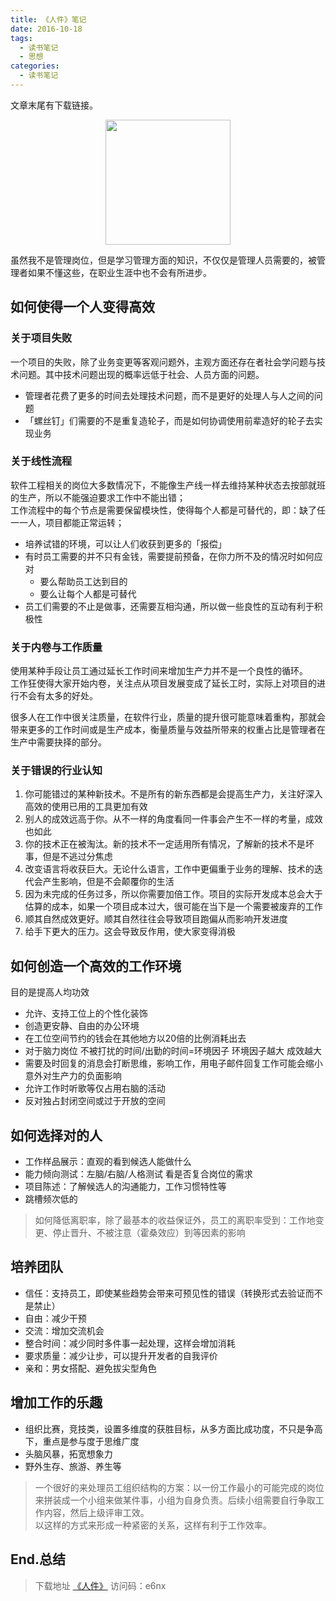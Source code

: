 ```yaml
---
title: 《人件》笔记
date: 2016-10-18
tags: 
  - 读书笔记
  - 思想 
categories: 
  - 读书笔记
---
```


文章末尾有下载链接。

<!--more-->

<img src="/images/blog/人件.jpg" style="width:200px;margin:0 auto;display:block;">

虽然我不是管理岗位，但是学习管理方面的知识，不仅仅是管理人员需要的，被管理者如果不懂这些，在职业生涯中也不会有所进步。

## 如何使得一个人变得高效

<!-- 软件工程的管理者与被管理人者 -->

### 关于项目失败

一个项目的失败，除了业务变更等客观问题外，主观方面还存在者社会学问题与技术问题。其中技术问题出现的概率远低于社会、人员方面的问题。  

- 管理者花费了更多的时间去处理技术问题，而不是更好的处理人与人之间的问题
- 「螺丝钉」们需要的不是重复造轮子，而是如何协调使用前辈造好的轮子去实现业务

### 关于线性流程

软件工程相关的岗位大多数情况下，不能像生产线一样去维持某种状态去按部就班的生产，所以不能强迫要求工作中不能出错；  
工作流程中的每个节点是需要保留模块性，使得每个人都是可替代的，即：缺了任一一人，项目都能正常运转；  

- 培养试错的环境，可以让人们收获到更多的「报偿」
- 有时员工需要的并不只有金钱，需要提前预备，在你力所不及的情况时如何应对
  - 要么帮助员工达到目的
  - 要么让每个人都是可替代
- 员工们需要的不止是做事，还需要互相沟通，所以做一些良性的互动有利于积极性

### 关于内卷与工作质量

使用某种手段让员工通过延长工作时间来增加生产力并不是一个良性的循环。  
工作狂使得大家开始内卷，关注点从项目发展变成了延长工时，实际上对项目的进行不会有太多的好处。

很多人在工作中很关注质量，在软件行业，质量的提升很可能意味着重构，那就会带来更多的工作时间或是生产成本，衡量质量与效益所带来的权重占比是管理者在生产中需要抉择的部分。

### 关于错误的行业认知

1. 你可能错过的某种新技术。不是所有的新东西都是会提高生产力，关注好深入高效的使用已用的工具更加有效
2. 别人的成效远高于你。从不一样的角度看同一件事会产生不一样的考量，成效也如此
3. 你的技术正在被淘汰。新的技术不一定适用所有情况，了解新的技术不是坏事，但是不逃过分焦虑
4. 改变语言将收获巨大。无论什么语言，工作中更偏重于业务的理解、技术的迭代会产生影响，但是不会颠覆你的生活
5. 因为未完成的任务过多，所以你需要加倍工作。项目的实际开发成本总会大于估算的成本，如果一个项目成本过大，很可能在当下是一个需要被废弃的工作
6. 顺其自然成效更好。顺其自然往往会导致项目跑偏从而影响开发进度
7. 给手下更大的压力。这会导致反作用，使大家变得消极

## 如何创造一个高效的工作环境

目的是提高人均功效

- 允许、支持工位上的个性化装饰
- 创造更安静、自由的办公环境
- 在工位空间节约的钱会在其他地方以20倍的比例消耗出去
- 对于脑力岗位 不被打扰的时间/出勤的时间=环境因子 环境因子越大 成效越大
- 需要及时回复的消息会打断思维，影响工作，用电子邮件回复工作可能会缩小意外对生产力的负面影响
- 允许工作时听歌等仅占用右脑的活动
- 反对独占封闭空间或过于开放的空间

## 如何选择对的人

- 工作样品展示：直观的看到候选人能做什么
- 能力倾向测试：左脑/右脑/人格测试 看是否复合岗位的需求
- 项目陈述：了解候选人的沟通能力，工作习惯特性等
- 跳槽频次低的

> 如何降低离职率，除了最基本的收益保证外，员工的离职率受到：工作地变更、停止晋升、不被注意（霍桑效应）到等因素的影响

## 培养团队

- 信任：支持员工，即使某些趋势会带来可预见性的错误（转换形式去验证而不是禁止）
- 自由：减少干预
- 交流：增加交流机会
- 整合时间：减少同时多件事一起处理，这样会增加消耗
- 要求质量：减少让步，可以提升开发者的自我评价
- 亲和：男女搭配、避免拔尖型角色

## 增加工作的乐趣

- 组织比赛，竞技类，设置多维度的获胜目标，从多方面比成功度，不只是争高下，重点是参与度于思维广度
- 头脑风暴，拓宽想象力
- 野外生存、旅游、养生等
  
> 一个很好的来处理员工组织结构的方案：以一份工作最小的可能完成的岗位来拼装成一个小组来做某件事，小组为自身负责。后续小组需要自行争取工作内容，然后上级评审工效。  
> 以这样的方式来形成一种紧密的关系，这样有利于工作效率。

## End.总结

> 下载地址 [《人件》](https://cloud.189.cn/t/J7zAzqnInaIb) 访问码：e6nx